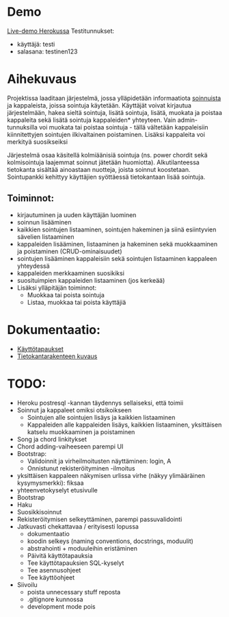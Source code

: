 # Demo

[Live-demo Herokussa](https://sointutietokanta.herokuapp.com/)
Testitunnukset:
- käyttäjä: testi
- salasana: testinen123

# Aihekuvaus

Projektissa laaditaan järjestelmä, jossa ylläpidetään informaatiota [soinnuista](https://fi.wikipedia.org/wiki/Sointu) ja kappaleista, joissa sointuja käytetään. Käyttäjät voivat kirjautua järjestelmään, hakea sieltä sointuja, lisätä sointuja, lisätä, muokata ja poistaa kappaleita sekä lisätä sointuja kappaleiden* yhteyteen. Vain admin-tunnuksilla voi muokata tai poistaa sointuja - tällä vältetään kappaleisiin kiinnitettyjen sointujen ilkivaltainen poistaminen. Lisäksi kappaleita voi merkityä suosikseiksi

Järjestelmä osaa käsitellä kolmiäänisiä sointuja (ns. power chordit sekä kolmisointuja laajemmat soinnut jätetään huomiotta). Alkutilanteessa tietokanta sisältää ainoastaan nuotteja, joista soinnut koostetaan. Sointupankki kehittyy käyttäjien syöttäessä tietokantaan lisää sointuja.

## Toiminnot:
- kirjautuminen ja uuden käyttäjän luominen
- soinnun lisääminen
- kaikkien sointujen listaaminen, sointujen hakeminen ja siinä esiintyvien sävelien listaaminen
- kappaleiden lisääminen, listaaminen ja hakeminen sekä muokkaaminen ja poistaminen (CRUD-ominaisuudet)
- sointujen lisääminen kappaleisiin sekä sointujen listaaminen kappaleen yhteydessä
- kappaleiden merkkaaminen suosikiksi
- suosituimpien kappaleiden listaaminen (jos kerkeää)
- Lisäksi ylläpitäjän toiminnot:
    - Muokkaa tai poista sointuja
    - Listaa, muokkaa tai poista käyttäjiä


# Dokumentaatio:
- [Käyttötapaukset](/documentation/userstories.md)
- [Tietokantarakenteen kuvaus](/documentation/databasestructure.md)

# TODO:
- Heroku postresql -kannan täydennys sellaiseksi, että toimii
- Soinnut ja kappaleet omiksi otsikoikseen
    - Sointujen alle sointujen lisäys ja kaikkien listaaminen
    - Kappaleiden alle kappaleiden lisäys, kaikkien listaaminen, yksittäisen katselu muokkaaminen ja poistaminen
- Song ja chord linkitykset
- Chord adding-vaiheeseen parempi UI
- Bootstrap:
    - Validoinnit ja virheilmoitusten näyttäminen: login, A
    - Onnistunut rekisteröityminen -ilmoitus
- yksittäisen kappaleen näkymisen urlissa virhe (näkyy ylimääräinen kysymysmerkki): fiksaa
- yhteenvetokyselyt etusivulle
- Bootstrap
- Haku
- Suosikkisoinnut
- Rekisteröitymisen selkeyttäminen, parempi passuvalidointi
- Jatkuvasti chekattavaa / erityisesti lopussa
    - dokumentaatio
    - koodin selkeys (naming conventions, docstrings, moduulit)
    - abstrahointi + moduuleihin eristäminen
    - Päivitä käyttötapauksia
    - Tee käyttötapauksien SQL-kyselyt
    - Tee asennusohjeet
    - Tee käyttöohjeet
- Siivoilu
    - poista unnecessary stuff reposta
    - .gitignore kunnossa
    - development mode pois
